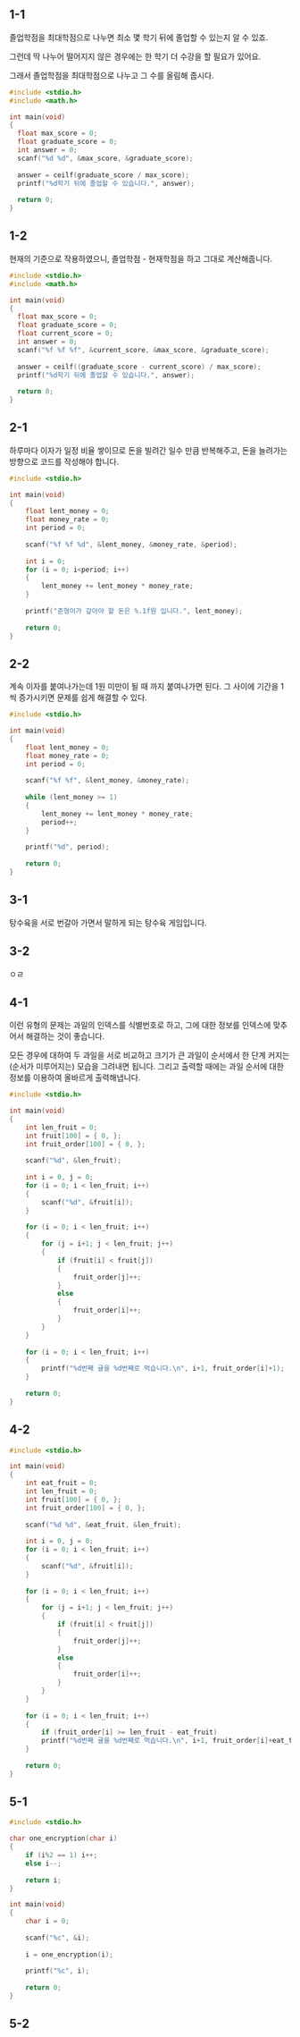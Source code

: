 ## 1-1
졸업학점을 최대학점으로 나누면 최소 몇 학기 뒤에 졸업할 수 있는지 알 수 있죠.

그런데 딱 나누어 떨어지지 않은 경우에는 한 학기 더 수강을 할 필요가 있어요.

그래서 졸업학점을 최대학점으로 나누고 그 수를 올림해 줍시다.

```C
#include <stdio.h>
#include <math.h>

int main(void)
{
  float max_score = 0;
  float graduate_score = 0;
  int answer = 0;
  scanf("%d %d", &max_score, &graduate_score);
  
  answer = ceilf(graduate_score / max_score);
  printf("%d학기 뒤에 졸업할 수 있습니다.", answer);
  
  return 0;
}
```

## 1-2

현재의 기준으로 작용하였으니, 졸업학점 - 현재학점을 하고 그대로 계산해줍니다.

```C
#include <stdio.h>
#include <math.h>

int main(void)
{
  float max_score = 0;
  float graduate_score = 0;
  float current_score = 0;
  int answer = 0;
  scanf("%f %f %f", &current_score, &max_score, &graduate_score);
  
  answer = ceilf((graduate_score - current_score) / max_score);
  printf("%d학기 뒤에 졸업할 수 있습니다.", answer);
  
  return 0;
}
```

## 2-1

하루마다 이자가 일정 비율 쌓이므로 돈을 빌려간 일수 만큼 반복해주고, 돈을 늘려가는 방향으로 코드를 작성해야 합니다.

```C
#include <stdio.h>

int main(void)
{
	float lent_money = 0;
	float money_rate = 0;
	int period = 0;
	
	scanf("%f %f %d", &lent_money, &money_rate, &period);
	
	int i = 0;
	for (i = 0; i<period; i++)
	{
		lent_money += lent_money * money_rate;
	}
	
	printf("준형이가 갚아야 할 돈은 %.1f원 입니다.", lent_money);
	
	return 0;
}
```

## 2-2

계속 이자를 붙여나가는데 1원 미만이 될 때 까지 붙여나가면 된다. 그 사이에 기간을 1씩 증가시키면 문제를 쉽게 해결할 수 있다.

```C
#include <stdio.h>

int main(void)
{
	float lent_money = 0;
	float money_rate = 0;
	int period = 0;
	
	scanf("%f %f", &lent_money, &money_rate);
	
	while (lent_money >= 1)
	{
		lent_money += lent_money * money_rate;
		period++;
	}
	
	printf("%d", period);
	
	return 0;
}
```

## 3-1

탕수육을 서로 번갈아 가면서 말하게 되는 탕수육 게임입니다.


## 3-2

ㅇㄹ 

## 4-1

이런 유형의 문제는 과일의 인덱스를 식별번호로 하고, 그에 대한 정보를 인덱스에 맞추어서 해결하는 것이 좋습니다.

모든 경우에 대하여 두 과일을 서로 비교하고 크기가 큰 과일이 순서에서 한 단계 커지는 (순서가 미루어지는) 모습을 그려내면 됩니다.
그리고 출력할 때에는 과일 순서에 대한 정보를 이용하여 올바르게 출력해냅니다.

```C
#include <stdio.h>

int main(void)
{
	int len_fruit = 0;
	int fruit[100] = { 0, };
	int fruit_order[100] = { 0, };
	
	scanf("%d", &len_fruit);
	
	int i = 0, j = 0;
	for (i = 0; i < len_fruit; i++)
	{
		scanf("%d", &fruit[i]);
	}
	
	for (i = 0; i < len_fruit; i++)
	{
		for (j = i+1; j < len_fruit; j++)
		{
			if (fruit[i] < fruit[j])
			{
				fruit_order[j]++;
			}
			else
			{
				fruit_order[i]++;
			}
		}
	}
	
	for (i = 0; i < len_fruit; i++)
	{
		printf("%d번째 귤을 %d번째로 먹습니다.\n", i+1, fruit_order[i]+1);
	}
	
	return 0;
}		 	 
```

## 4-2

```C
#include <stdio.h>

int main(void)
{
	int eat_fruit = 0;
	int len_fruit = 0;
	int fruit[100] = { 0, };
	int fruit_order[100] = { 0, };
	
	scanf("%d %d", &eat_fruit, &len_fruit);
	
	int i = 0, j = 0;
	for (i = 0; i < len_fruit; i++)
	{
		scanf("%d", &fruit[i]);
	}
	
	for (i = 0; i < len_fruit; i++)
	{
		for (j = i+1; j < len_fruit; j++)
		{
			if (fruit[i] < fruit[j])
			{
				fruit_order[j]++;
			}
			else
			{
				fruit_order[i]++;
			}
		}
	}
	
	for (i = 0; i < len_fruit; i++)
	{
		if (fruit_order[i] >= len_fruit - eat_fruit)
		printf("%d번째 귤을 %d번째로 먹습니다.\n", i+1, fruit_order[i]+eat_fruit-len_fruit+1);
	}
	
	return 0;
}		 
```

## 5-1

```c
#include <stdio.h>

char one_encryption(char i)
{
	if (i%2 == 1) i++;
	else i--;
	
	return i;
}

int main(void)
{
	char i = 0;
	
	scanf("%c", &i);
	
	i = one_encryption(i);
	
	printf("%c", i);
	
	return 0;
}
```

## 5-2
